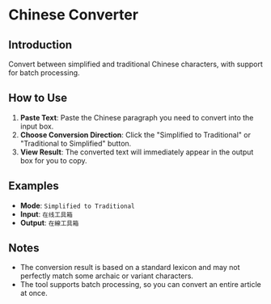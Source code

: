 # Chinese Converter

## Introduction

Convert between simplified and traditional Chinese characters, with support for batch processing.

## How to Use

1.  **Paste Text**: Paste the Chinese paragraph you need to convert into the input box.
2.  **Choose Conversion Direction**: Click the "Simplified to Traditional" or "Traditional to Simplified" button.
3.  **View Result**: The converted text will immediately appear in the output box for you to copy.

## Examples

- **Mode**: `Simplified to Traditional`
- **Input**: `在线工具箱`
- **Output**: `在線工具箱`

## Notes

- The conversion result is based on a standard lexicon and may not perfectly match some archaic or variant characters.
- The tool supports batch processing, so you can convert an entire article at once.
